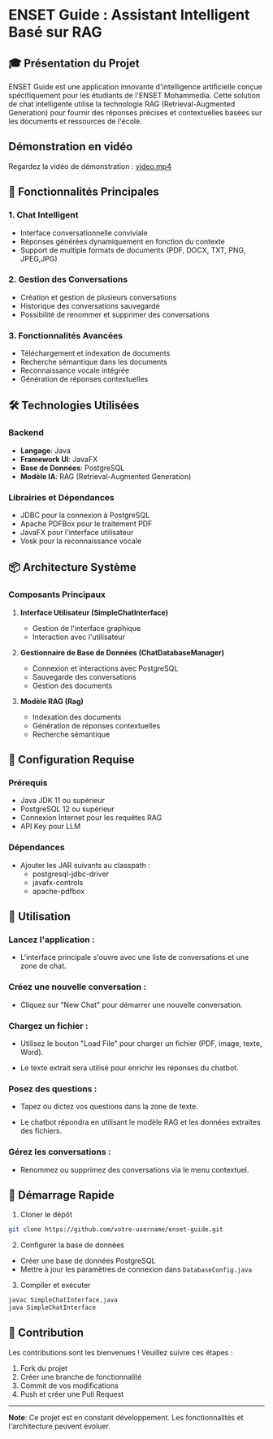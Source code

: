 # ENSET Guide : Assistant Intelligent Basé sur RAG

## 🎓 Présentation du Projet

ENSET Guide est une application innovante d'intelligence artificielle conçue spécifiquement pour les étudiants de l'ENSET Mohammedia. Cette solution de chat intelligente utilise la technologie RAG (Retrieval-Augmented Generation) pour fournir des réponses précises et contextuelles basées sur les documents et ressources de l'école.
## Démonstration en vidéo
Regardez la vidéo de démonstration : [video.mp4](https://github.com/user-attachments/assets/e7ba285b-05cf-4407-a67c-88fca7eaf159)
## 🚀 Fonctionnalités Principales

### 1. Chat Intelligent
- Interface conversationnelle conviviale
- Réponses générées dynamiquement en fonction du contexte
- Support de multiple formats de documents (PDF, DOCX, TXT, PNG, JPEG,JPG)

### 2. Gestion des Conversations
- Création et gestion de plusieurs conversations
- Historique des conversations sauvegardé
- Possibilité de renommer et supprimer des conversations

### 3. Fonctionnalités Avancées
- Téléchargement et indexation de documents
- Recherche sémantique dans les documents
- Reconnaissance vocale intégrée
- Génération de réponses contextuelles

## 🛠 Technologies Utilisées

### Backend
- **Langage**: Java
- **Framework UI**: JavaFX
- **Base de Données**: PostgreSQL
- **Modèle IA**: RAG (Retrieval-Augmented Generation)

### Librairies et Dépendances
- JDBC pour la connexion à PostgreSQL
- Apache PDFBox pour le traitement PDF
- JavaFX pour l'interface utilisateur
- Vosk pour la reconnaissance vocale

## 📦 Architecture Système

### Composants Principaux
1. **Interface Utilisateur (SimpleChatInterface)**
    - Gestion de l'interface graphique
    - Interaction avec l'utilisateur

2. **Gestionnaire de Base de Données (ChatDatabaseManager)**
    - Connexion et interactions avec PostgreSQL
    - Sauvegarde des conversations
    - Gestion des documents

3. **Modèle RAG (Rag)**
    - Indexation des documents
    - Génération de réponses contextuelles
    - Recherche sémantique

## 🔧 Configuration Requise

### Prérequis
- Java JDK 11 ou supérieur
- PostgreSQL 12 ou supérieur
- Connexion Internet pour les requêtes RAG
- API Key pour LLM

### Dépendances
- Ajouter les JAR suivants au classpath :
    - postgresql-jdbc-driver
    - javafx-controls
    - apache-pdfbox

## 💾 Utilisation
### Lancez l'application :

- L'interface principale s'ouvre avec une liste de conversations et une zone de chat.

### Créez une nouvelle conversation :

- Cliquez sur "New Chat" pour démarrer une nouvelle conversation.

### Chargez un fichier :

- Utilisez le bouton "Load File" pour charger un fichier (PDF, image, texte, Word).

- Le texte extrait sera utilisé pour enrichir les réponses du chatbot.

### Posez des questions :

- Tapez ou dictez vos questions dans la zone de texte.

- Le chatbot répondra en utilisant le modèle RAG et les données extraites des fichiers.

### Gérez les conversations :

- Renommez ou supprimez des conversations via le menu contextuel.



## 🚀 Démarrage Rapide

1. Cloner le dépôt
```bash
git clone https://github.com/votre-username/enset-guide.git
```

2. Configurer la base de données
- Créer une base de données PostgreSQL
- Mettre à jour les paramètres de connexion dans `DatabaseConfig.java`

3. Compiler et exécuter
```bash
javac SimpleChatInterface.java
java SimpleChatInterface
```

## 🤝 Contribution

Les contributions sont les bienvenues ! Veuillez suivre ces étapes :
1. Fork du projet
2. Créer une branche de fonctionnalité
3. Commit de vos modifications
4. Push et créer une Pull Request





---

**Note**: Ce projet est en constant développement. Les fonctionnalités et l'architecture peuvent évoluer.
